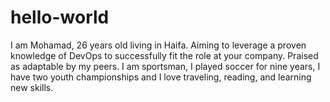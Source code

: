 # hello-world

I am Mohamad, 26 years old living in Haifa.
Aiming to leverage a proven knowledge of DevOps to successfully fit the role at your company. Praised as adaptable by my peers. I am sportsman, I played soccer for nine years, I have two youth championships and I love traveling, reading, and learning new skills.
